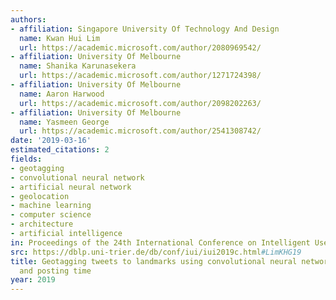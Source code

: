 ```yaml
---
authors:
- affiliation: Singapore University Of Technology And Design
  name: Kwan Hui Lim
  url: https://academic.microsoft.com/author/2080969542/
- affiliation: University Of Melbourne
  name: Shanika Karunasekera
  url: https://academic.microsoft.com/author/1271724398/
- affiliation: University Of Melbourne
  name: Aaron Harwood
  url: https://academic.microsoft.com/author/2098202263/
- affiliation: University Of Melbourne
  name: Yasmeen George
  url: https://academic.microsoft.com/author/2541308742/
date: '2019-03-16'
estimated_citations: 2
fields:
- geotagging
- convolutional neural network
- artificial neural network
- geolocation
- machine learning
- computer science
- architecture
- artificial intelligence
in: Proceedings of the 24th International Conference on Intelligent User Interfaces
src: https://dblp.uni-trier.de/db/conf/iui/iui2019c.html#LimKHG19
title: Geotagging tweets to landmarks using convolutional neural networks with text
  and posting time
year: 2019
---
```

